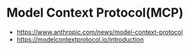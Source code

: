 # Model Context Protocol(MCP)
 - https://www.anthropic.com/news/model-context-protocol
 - https://modelcontextprotocol.io/introduction